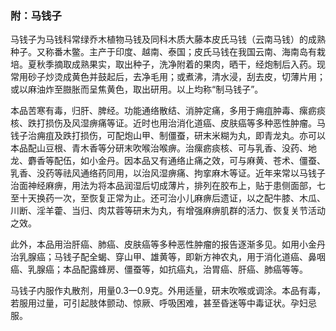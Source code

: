 ### 附：马钱子  

马钱子为马钱科常绿乔木植物马钱及同科木质大藤本皮氏马钱（云南马钱）的成熟种子。又称番木鳖。主产于印度、越南、泰国；皮氏马钱在我国云南、海南岛有栽培。夏秋季摘取成熟果实，取出种子，洗净附着的果肉，晒干，经炮制后入药。现常用砂子炒烫成黄色并鼓起后，去净毛用；或煮沸，清水浸，刮去皮，切薄片用；或以麻油炸至臌胀而呈焦黄色，取出研用。以上均称“制马钱子”。

本品苦寒有毒，归肝、脾经。功能通络散结、消肿定痛，多用于痈疽肿毒、瘰疬痰核、跌打损伤及风湿痹痛等证。近时也用治消化道癌、皮肤癌等多种恶性肿瘤。马钱子治痈疽及跌打损伤，可配炮山甲、制僵蚕，研末米糊为丸，即青龙丸。亦可以本品配山豆根、青木香等分研末吹喉治喉痹。治瘰疬痰核、可与乳香、没药、地龙、麝香等配伍，如小金丹。因本品又有通络止痛之效，可与麻黄、苍术、僵蚕、乳香、没药等祛风通络药同用，以治风湿痹痛、拘挛麻木等证。近年来常以马钱子治面神经麻痹，用法为将本品润湿后切成薄片，排列在胶布上，贴于患侧面部，七至十天换药一次，至恢复正常为止。还可治小儿麻痹后遗证，以之配牛膝、木瓜、川断、淫羊藿、当归、肉苁蓉等研末为丸，有增强麻痹肌群的活力、恢复关节活动之效。

此外，本品用治肝癌、肺癌、皮肤癌等多种恶性肿瘤的报告逐渐多见。如用小金丹治乳腺癌；马钱子配全蝎、穿山甲、雄黄等，即新方神农丸，用于消化道癌、鼻咽癌、乳腺癌；本品配露蜂房、僵蚕等，如抗癌丸，治胃癌、肝癌、肺癌等等。

马钱子内服作丸散剂，用量0.3一0.9克。外用适量，研末吹喉或调涂。本品有毒，若服用过量，可引起肢体颤动、惊厥、呼吸困难，甚至昏迷等中毒证状。孕妇忌服。
